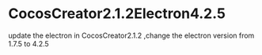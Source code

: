 # CocosCreator2.1.2Electron4.2.5
update the electron in CocosCreator2.1.2 ,change the electron version from 1.7.5 to 4.2.5
